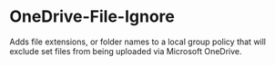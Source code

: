 # OneDrive-File-Ignore
Adds file extensions, or folder names to a local group policy that will exclude set files from being uploaded via Microsoft OneDrive.
